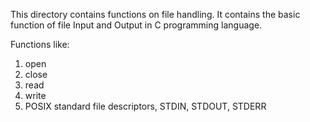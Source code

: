 This directory contains functions on file handling.
It contains the basic function of file Input and Output in C programming language.

Functions like:

1. open
2. close
3. read
4. write
5. POSIX standard file descriptors, STDIN, STDOUT, STDERR
